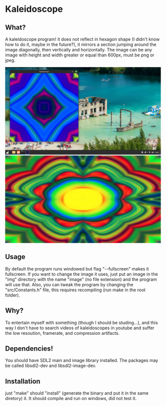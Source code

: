 # Kaleidoscope
## What?
A kaleidoscope program! it does not reflect in hexagon shape (I didn't know how to do it, maybe in the future?), it mirrors a section jumping around the image diagonally, then vertically and horizontally. The image can be any image with height and width greater or equal than 600px, must be png or jpeg.

![image1](./img/readme1.png)
![image2](./img/readme2.png)

## Usage
By default the program runs windowed but flag "--fullscreen" makes it fullscreen. If you want to change the image it uses, just put an image in the "img" directory with the name "image" (no file extension) and the program will use that. Also, you can tweak the program by changing the "src/Constants.h" file, this requires recompiling (run make in the root folder).

## Why?
To entertain myself with something (though I should be studing...), and this way I don't have to search videos of kaleidoscopes in youtube and suffer the low resoution, framerate, and compression artifacts.

## Dependencies!
You should have SDL2 main and image library installed. The packages may be called libsdl2-dev and libsdl2-image-dev.

## Installation
just "make" should "install" (generate the binary and put it in the same diretory) it. It should compile and run on windows, did not test it.


